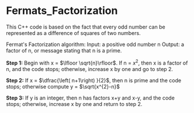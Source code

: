 # Fermats_Factorization

This C++ code is based on the fact that every odd number can be represented as a difference of squares of two numbers. 

Fermat's Factorization algorithm: 
Input: a positive odd number n 
Output: a factor of n, or message stating that n is a prime. 

**Step 1:** Begin with x = $\lfloor \sqrt{n}\rfloor$. If n = $x^{2}$, then x is a factor of n, and the code stops; otherwise, increase x by one and go to step 2.

**Step 2:** If x = $\dfrac{\left( n+1\right) }{2}$, then n is prime and the code stops; otherwise compute y = $\sqrt{x^{2}-n}$

**Step 3:** If y is an integer, then n has factors x+y and x-y, and the code stops; otherwise, increase x by one and return to step 2.
